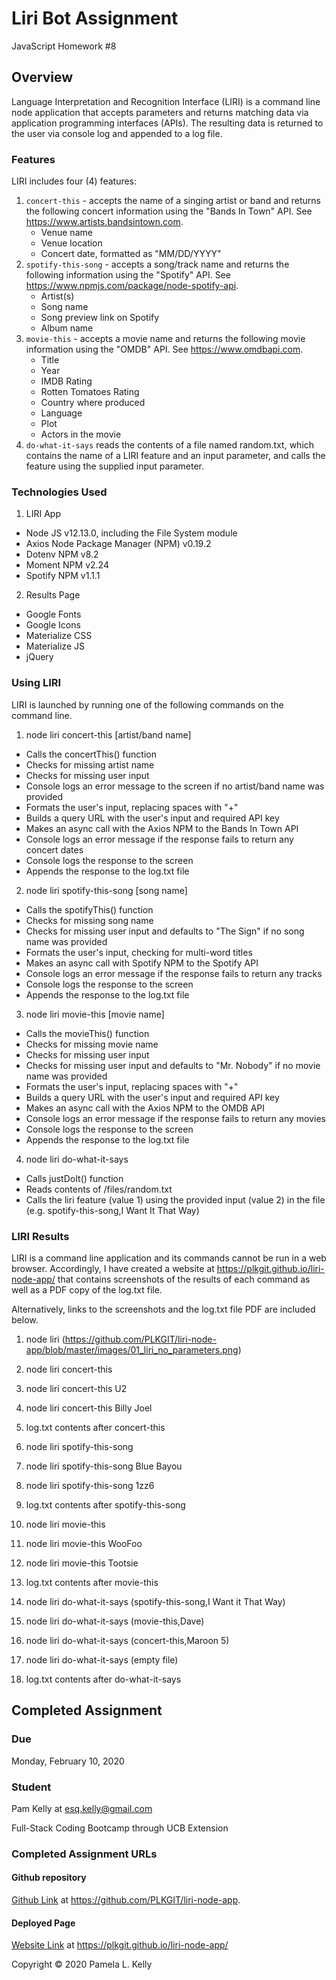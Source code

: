 # Liri Bot Assignment
JavaScript Homework #8

## Overview
Language Interpretation and Recognition Interface (LIRI) is a command line node application that accepts parameters and returns matching data via application programming interfaces (APIs).  The resulting data is returned to the user via console log and appended to a log file.

### Features
LIRI includes four (4) features:

   1. `concert-this` - accepts the name of a singing artist or band and returns the following concert information using the "Bands In Town" API.  See https://www.artists.bandsintown.com.
      * Venue name
      * Venue location
      * Concert date, formatted as "MM/DD/YYYY"
   2. `spotify-this-song` - accepts a song/track name and returns the following information using the "Spotify" API. See https://www.npmjs.com/package/node-spotify-api.
      * Artist(s)
      * Song name
      * Song preview link on Spotify
      * Album name
   3. `movie-this` - accepts a movie name and returns the following movie information using the "OMDB" API.  See https://www.omdbapi.com.
      * Title
      * Year
      * IMDB Rating
      * Rotten Tomatoes Rating
      * Country where produced
      * Language
      * Plot
      * Actors in the movie
   4. `do-what-it-says` reads the contents of a file named random.txt, which contains the name of a LIRI feature and an input parameter, and calls the feature using the supplied input parameter.

### Technologies Used

1. LIRI App
  * Node JS v12.13.0, including the File System module
  * Axios Node Package Manager (NPM) v0.19.2
  * Dotenv NPM v8.2
  * Moment NPM v2.24
  * Spotify NPM v1.1.1
2. Results Page
  * Google Fonts
  * Google Icons
  * Materialize CSS
  * Materialize JS
  * jQuery

### Using LIRI

LIRI is launched by running one of the following commands on the command line.

1. node liri concert-this [artist/band name]
  * Calls the concertThis() function
  * Checks for missing artist name
  * Checks for missing user input
  * Console logs an error message to the screen if no artist/band name was provided
  * Formats the user's input, replacing spaces with "+"
  * Builds a query URL with the user's input and required API key
  * Makes an async call with the Axios NPM to the Bands In Town API
  * Console logs an error message if the response fails to return any concert dates
  * Console logs the response to the screen
  * Appends the response to the log.txt file 
2. node liri spotify-this-song [song name]
  * Calls the spotifyThis() function
  * Checks for missing song name
  * Checks for missing user input and defaults to "The Sign" if no song name was provided
  * Formats the user's input, checking for multi-word titles
  * Makes an async call with Spotify NPM to the Spotify API
  * Console logs an error message if the response fails to return any tracks
  * Console logs the response to the screen
  * Appends the response to the log.txt file
3. node liri movie-this [movie name]
  * Calls the movieThis() function
  * Checks for missing movie name
  * Checks for missing user input
  * Checks for missing user input and defaults to "Mr. Nobody" if no movie name was provided
  * Formats the user's input, replacing spaces with "+"
  * Builds a query URL with the user's input and required API key
  * Makes an async call with the Axios NPM to the OMDB API
  * Console logs an error message if the response fails to return any movies
  * Console logs the response to the screen
  * Appends the response to the log.txt file 
4. node liri do-what-it-says
  * Calls justDoIt() function
  * Reads contents of /files/random.txt
  * Calls the liri feature (value 1) using the provided input (value 2) in the file (e.g. spotify-this-song,I Want It That Way)

### LIRI Results

LIRI is a command line application and its commands cannot be run in a web browser.  Accordingly, I have created a website at https://plkgit.github.io/liri-node-app/ that contains screenshots of the results of each command as well as a PDF copy of the log.txt file.  

Alternatively, links to the screenshots and the log.txt file PDF are included below.

1. node liri
(https://github.com/PLKGIT/liri-node-app/blob/master/images/01_liri_no_parameters.png)

2. node liri concert-this
3. node liri concert-this U2
4. node liri concert-this Billy Joel
5. log.txt contents after concert-this
6. node liri spotify-this-song
7. node liri spotify-this-song Blue Bayou
8. node liri spotify-this-song 1zz6
9. log.txt contents after spotify-this-song
10. node liri movie-this
11. node liri movie-this WooFoo
12. node liri movie-this Tootsie
13. log.txt contents after movie-this
14. node liri do-what-it-says (spotify-this-song,I Want it That Way)
15. node liri do-what-it-says (movie-this,Dave)
16. node liri do-what-it-says (concert-this,Maroon 5)
17. node liri do-what-it-says (empty file)
18. log.txt contents after do-what-it-says

## Completed Assignment

### Due
Monday, February 10, 2020

### Student
Pam Kelly at [esq.kelly@gmail.com](mailto:esq.kelly@gmail.com)

Full-Stack Coding Bootcamp through UCB Extension

### Completed Assignment URLs
#### Github repository
[Github Link](https://github.com/PLKGIT/liri-node-app/) at https://github.com/PLKGIT/liri-node-app.
#### Deployed Page
[Website Link](https://plkgit.github.io/liri-node-app/) at https://plkgit.github.io/liri-node-app/


Copyright &copy; 2020 Pamela L. Kelly